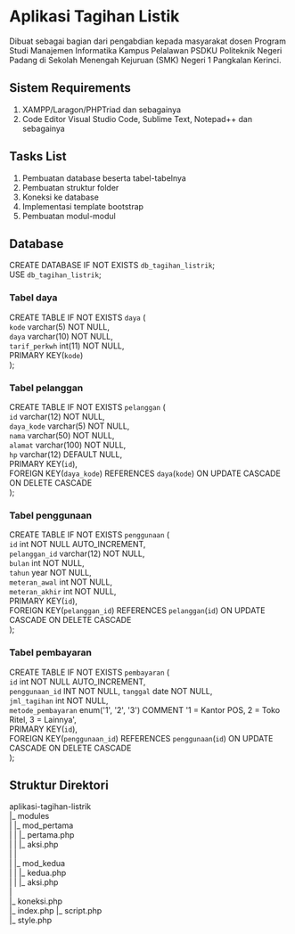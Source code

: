 # Aplikasi Tagihan Listik  
Dibuat sebagai bagian dari pengabdian kepada masyarakat dosen Program Studi Manajemen Informatika Kampus Pelalawan PSDKU Politeknik Negeri Padang di Sekolah Menengah Kejuruan (SMK) Negeri 1 Pangkalan Kerinci.  
  
## Sistem Requirements  
1. XAMPP/Laragon/PHPTriad dan sebagainya  
2. Code Editor Visual Studio Code, Sublime Text, Notepad++ dan sebagainya  

## Tasks List  
1. Pembuatan database beserta tabel-tabelnya  
2. Pembuatan struktur folder  
3. Koneksi ke database  
4. Implementasi template bootstrap  
5. Pembuatan modul-modul  

## Database  
CREATE DATABASE IF NOT EXISTS `db_tagihan_listrik`;  
USE `db_tagihan_listrik`;

### Tabel daya  
CREATE TABLE IF NOT EXISTS `daya` (  
  `kode` varchar(5) NOT NULL,  
  `daya` varchar(10) NOT NULL,  
  `tarif_perkwh` int(11) NOT NULL,  
  PRIMARY KEY(`kode`)  
);  

### Tabel pelanggan  
CREATE TABLE IF NOT EXISTS `pelanggan` (  
  `id` varchar(12) NOT NULL,  
  `daya_kode` varchar(5) NOT NULL,  
  `nama` varchar(50) NOT NULL,  
  `alamat` varchar(100) NOT NULL,  
  `hp` varchar(12) DEFAULT NULL,  
  PRIMARY KEY(`id`),  
  FOREIGN KEY(`daya_kode`) REFERENCES `daya`(`kode`) ON UPDATE CASCADE ON DELETE CASCADE    
);  

### Tabel penggunaan  
CREATE TABLE IF NOT EXISTS `penggunaan` (  
  `id` int NOT NULL AUTO_INCREMENT,  
  `pelanggan_id` varchar(12) NOT NULL,  
  `bulan` int NOT NULL,  
  `tahun` year NOT NULL,  
  `meteran_awal` int NOT NULL,  
  `meteran_akhir` int NOT NULL,  
  PRIMARY KEY(`id`),  
  FOREIGN KEY(`pelanggan_id`) REFERENCES `pelanggan`(`id`) ON UPDATE CASCADE ON DELETE CASCADE  
);

### Tabel pembayaran  
CREATE TABLE IF NOT EXISTS `pembayaran` (  
  `id` int NOT NULL AUTO_INCREMENT,  
  `penggunaan_id` INT NOT NULL, 
  `tanggal` date NOT NULL,  
  `jml_tagihan` int NOT NULL,  
  `metode_pembayaran` enum('1', '2', '3') COMMENT '1 = Kantor POS, 2 = Toko Ritel, 3 = Lainnya',  
  PRIMARY KEY(`id`),  
  FOREIGN KEY(`penggunaan_id`) REFERENCES `penggunaan`(`id`) ON UPDATE CASCADE ON DELETE CASCADE  
);

## Struktur Direktori  
aplikasi-tagihan-listrik  
|_ modules  
| |_ mod_pertama  
| | |_ pertama.php  
| | |_ aksi.php  
| |  
| |_ mod_kedua  
| | |_ kedua.php  
| | |_ aksi.php  
|  
|_ koneksi.php  
|_ index.php 
|_ script.php  
|_ style.php